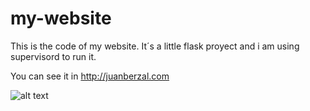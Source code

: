my-website
==========

This is the code of my website.
It´s a little flask proyect and i am using supervisord to run it.

You can see it in http://juanberzal.com

![alt text](http://juanber84.pusku.com/recursos/juanber.png "mywebsite")